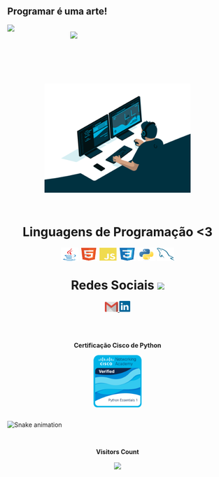 ## Programar é uma arte!


</div>
    <img align="left" width = "400px" src="https://github-readme-stats-sigma-five.vercel.app/api?username=MicaelCadete&show_icons=true&theme=algolia&include_all_commits=true&count_private=true"/>
    <img align="right" width = "360px" src="https://github-readme-stats-sigma-five.vercel.app/api/top-langs/?username=MicaelCadete&layout=compact&langs_count=16&theme=dracula"/>
    
    
  
</div>
<br>
<br>
<br>
<br>  
<br>
<br>

<div  align="center"> 
  <div style="display: inline_block"><br>
    <img align="center" height="250" alt="coding-time" src="code.gif">
    <br>
    <br>
    <br>
    <h1 align="center">Linguagens de Programação <3</h1>
    <img align="center" height="30" width="40" alt="java-icon" src="https://raw.githubusercontent.com/devicons/devicon/master/icons/java/java-original.svg">
    <img align="center" height="30" width="40" alt="html-icon" src="https://raw.githubusercontent.com/devicons/devicon/master/icons/html5/html5-original.svg">
    <img align="center" height="30" width="40" alt="js-icon"  src="https://raw.githubusercontent.com/devicons/devicon/master/icons/javascript/javascript-plain.svg">
    <img align="center" height="30" width="40" alt="css-icon" src="https://raw.githubusercontent.com/devicons/devicon/master/icons/css3/css3-original.svg">
    <img align="center" height="30" width="40" alt="python-icon" src="https://raw.githubusercontent.com/devicons/devicon/master/icons/python/python-original.svg">      
    <img align="center" height="30" width="40" alt="MySql-icon" src="https://raw.githubusercontent.com/devicons/devicon/master/icons/mysql/mysql-original.svg">
    
   </div>
    
  
  <h1 align="center">Redes Sociais <img src="https://media0.giphy.com/media/jqNPzdTTxQfOgOqpO4/source.gif" width="50"></h1>
    <a href = "mailto: micaelcadete07@gmail.com">
      <img width="30" src="gmail.svg">
    </a>
    <a href = "https://www.linkedin.com/in/micael-cadete-5647a2239/">
      <img width="25" src="linkedin.svg">
    </a>
</div>
  
<br>
<br>
  
<div align="center">
  <br><p align="center"><b>Certificação Cisco de Python</b></p>  
  <img align="center" height="120" width="110" alt="Python_badge" src="python_badge.png">
  <br></div>
</div>
<br>

![Snake animation](https://github.com/MicaelCadete/MicaelCadete/blob/output/github-contribution-grid-snake.svg)
  
  <div align="center">
<br><p align="centre"><b>Visitors Count</b></p>  
<p align="center"><img align="center" src="https://profile-counter.glitch.me/{LuccaLeonard}/count.svg" /></p> 
<br></div>
 


